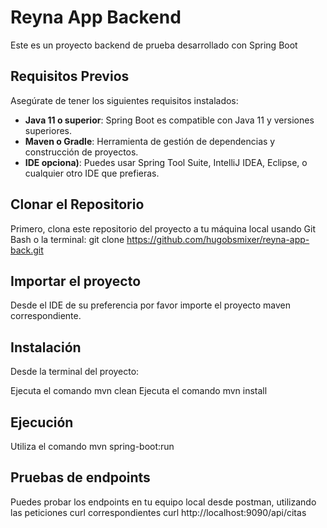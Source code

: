 # Reyna App Backend

Este es un proyecto backend de prueba desarrollado con Spring Boot

## Requisitos Previos

Asegúrate de tener los siguientes requisitos instalados:

- **Java 11 o superior**: Spring Boot es compatible con Java 11 y versiones superiores.
- **Maven o Gradle**: Herramienta de gestión de dependencias y construcción de proyectos.
- **IDE opciona)**: Puedes usar Spring Tool Suite, IntelliJ IDEA, Eclipse, o cualquier otro IDE que prefieras.

## Clonar el Repositorio

Primero, clona este repositorio del proyecto a tu máquina local usando Git Bash o la terminal:
git clone https://github.com/hugobsmixer/reyna-app-back.git

## Importar el proyecto

Desde el IDE de su preferencia por favor importe el proyecto maven correspondiente.

## Instalación

Desde la terminal del proyecto:

Ejecuta el comando mvn clean
Ejecuta el comando mvn install

## Ejecución

Utiliza el comando mvn spring-boot:run

## Pruebas de endpoints

Puedes probar los endpoints en tu equipo local desde postman, utilizando las peticiones curl correspondientes 
curl http://localhost:9090/api/citas

